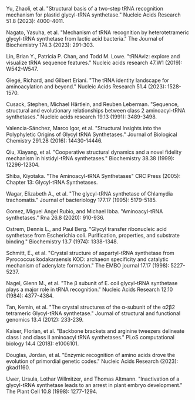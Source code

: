 Yu, Zhaoli, et al. "Structural basis of a two-step tRNA recognition mechanism for plastid glycyl-tRNA synthetase." Nucleic Acids Research 51.8 (2023): 4000-4011.



Nagato, Yasuha, et al. "Mechanism of tRNA recognition by heterotetrameric glycyl-tRNA synthetase from lactic acid bacteria." The Journal of Biochemistry 174.3 (2023): 291-303.



Lin, Brian Y., Patricia P. Chan, and Todd M. Lowe. "tRNAviz: explore and visualize tRNA sequence features." Nucleic acids research 47.W1 (2019): W542-W547.

Giegé, Richard, and Gilbert Eriani. "The tRNA identity landscape for aminoacylation and beyond." Nucleic Acids Research 51.4 (2023): 1528-1570.


Cusack, Stephen, Michael Härtlein, and Reuben Leberman. "Sequence, structural and evolutionary relationships between class 2 aminoacyl-tRNA synthetases." Nucleic acids research 19.13 (1991): 3489-3498.



Valencia-Sánchez, Marco Igor, et al. "Structural Insights into the Polyphyletic Origins of Glycyl tRNA Synthetases." Journal of Biological Chemistry 291.28 (2016): 14430-14446.

Qiu, Xiayang, et al. "Cooperative structural dynamics and a novel fidelity mechanism in histidyl-tRNA synthetases." Biochemistry 38.38 (1999): 12296-12304.


Shiba, Kiyotaka. "The Aminoacyl-tRNA Synthetases" CRC Press (2005): Chapter 13: Glycyl-tRNA Synthetases.

Wagar, Elizabeth A., et al. "The glycyl-tRNA synthetase of Chlamydia trachomatis." Journal of bacteriology 177.17 (1995): 5179-5185.

Gomez, Miguel Angel Rubio, and Michael Ibba. "Aminoacyl-tRNA synthetases." Rna 26.8 (2020): 910-936.



Ostrem, Dennis L., and Paul Berg. "Glycyl transfer ribonucleic acid synthetase from Escherichia coli. Purification, properties, and substrate binding." Biochemistry 13.7 (1974): 1338-1348.

Schmitt, E., et al. "Crystal structure of aspartyl-tRNA synthetase from Pyrococcus kodakaraensis KOD: archaeon specificity and catalytic mechanism of adenylate formation." The EMBO journal 17.17 (1998): 5227-5237.

Nagel, Glenn M., et al. "The β subunit of E. coil glycyl-tRNA synthetase plays a major role in tRNA recognition." Nucleic Acids Research 12.10 (1984): 4377-4384.



Tan, Kemin, et al. "The crystal structures of the α-subunit of the α2β2 tetrameric Glycyl-tRNA synthetase." Journal of structural and functional genomics 13.4 (2012): 233-239.




Kaiser, Florian, et al. "Backbone brackets and arginine tweezers delineate class I and class II aminoacyl tRNA synthetases." PLoS computational biology 14.4 (2018): e1006101.

Douglas, Jordan, et al. "Enzymic recognition of amino acids drove the evolution of primordial genetic codes." Nucleic Acids Research (2023): gkad1160.

Uwer, Ursula, Lothar Willmitzer, and Thomas Altmann. "Inactivation of a glycyl-tRNA synthetase leads to an arrest in plant embryo development." The Plant Cell 10.8 (1998): 1277-1294.
